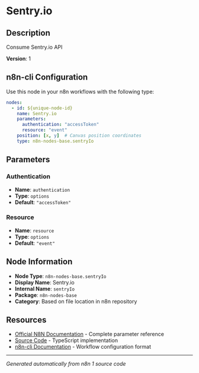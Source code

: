 # Sentry.io

## Description

Consume Sentry.io API

**Version**: 1

## n8n-cli Configuration

Use this node in your n8n workflows with the following type:

```yaml
nodes:
  - id: ${unique-node-id}
    name: Sentry.io
    parameters:
      authentication: "accessToken"
      resource: "event"
    position: [x, y]  # Canvas position coordinates
    type: n8n-nodes-base.sentryIo
```

## Parameters

### Authentication

- **Name**: `authentication`
- **Type**: `options`
- **Default**: `"accessToken"`

### Resource

- **Name**: `resource`
- **Type**: `options`
- **Default**: `"event"`


## Node Information

- **Node Type**: `n8n-nodes-base.sentryIo`
- **Display Name**: Sentry.io
- **Internal Name**: `sentryIo`
- **Package**: `n8n-nodes-base`
- **Category**: Based on file location in n8n repository

## Resources

- [Official N8N Documentation](https://docs.n8n.io/integrations/builtin/app-nodes/n8n-nodes-base.sentryio/) - Complete parameter reference
- [Source Code](https://github.com/n8n-io/n8n/blob/master/packages/nodes-base/nodes/SentryIo/SentryIo.node.ts) - TypeScript implementation
- [n8n-cli Documentation](https://github.com/edenreich/n8n-cli) - Workflow configuration format

---
*Generated automatically from n8n 1 source code*
